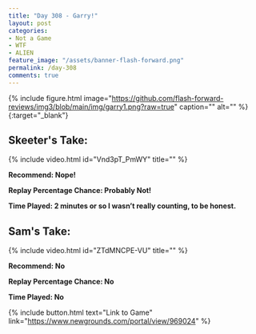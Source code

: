 ```yaml
---
title: "Day 308 - Garry!"
layout: post
categories:
- Not a Game
- WTF
- ALIEN
feature_image: "/assets/banner-flash-forward.png"
permalink: /day-308
comments: true
---
```


{% include figure.html image="https://github.com/flash-forward-reviews/img3/blob/main/img/garry1.png?raw=true" caption="" alt="" %}{:target="_blank"}
 
## Skeeter's Take:

{% include video.html id="Vnd3pT_PmWY" title="" %}

**Recommend: Nope!**

**Replay Percentage Chance: Probably Not!**

**Time Played: 2 minutes or so I wasn’t really counting, to be honest.**

## Sam's Take:

{% include video.html id="ZTdMNCPE-VU" title="" %}

**Recommend: No**

**Replay Percentage Chance: No**

**Time Played: No**

{% include button.html text="Link to Game" link="https://www.newgrounds.com/portal/view/969024" %}